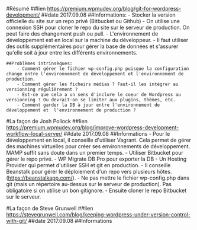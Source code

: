 #Résumé
	##lien
		https://premium.wpmudev.org/blog/git-for-wordpress-development/
	##date 
		2017.09.08
	##Informations:
		- Stocker la version officielle du site sur un repo privé (Bitbucket ou Github)
		- On utilise une connexion SSH pour cloner le repo du site sur le serveur
		de production. On peut faire des changement push ou pull. 
		- L'environnement de développement est en local sur la machine du développeur.
		- Il faut utiliser des outils supplémentaires pour gérer la base de données et s'assurer qu'elle soit à jour entre les différents environnements.

	##Problèmes intrinsèques:
		- Comment gérer le fichier wp-config.php puisque la configuration change entre l'environnement de développement et l'environnement de production.
		- Comment gérer les ficheirs médias ? Faut-il les intégrer au versionning régulièrement ?
		- Est-ce que cela a un sens d'inclure le coeur de Wordpress au versionning ? Ou devrait-on se limiter aux plugins, thèmes, etc.
		- Comment garder la DB à jour entre l'environnement de développement et  l'environnement de production ? 


#La façon de Josh Pollock
	##lien
		https://premium.wpmudev.org/blog/improve-wordpress-development-workflow-local-server/
	##date
		2017.09.08
	##Informations
		- Pour le développement en local, il conseille d'utiliser Vagrant. Cela permet de gérer des machines virtuelles pour créer ses environnements de développement. MAMP suffit sans doute dans un premier temps. 
		- Utiliser Bitbucket pour gérer le repo privé.
		- WP Migrate DB Pro pour exporter la DB
		- Un Hosting Provider qui permet d'utiliser SSH et git en production.
		- Il conseille Beanstalk pour gérer le déploiement d'un repo vers plusieurs hôtes. (https://beanstalkapp.com/).
		- Ne pas mettre le fichier wp-config.php dans git (mais un répertoire au-dessus sur le serveur de production). Pas obligatoire si on utilise un bon gitignore.
		- Ensuite cloner le repo Bitbucket sur le serveur.


#La façon de Steve Grunwell
	##lien
		https://stevegrunwell.com/blog/keeping-wordpress-under-version-control-with-git/
	##date
		2017.09.08
	##Informations













